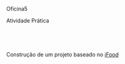 Oficina5</br>

Atividade Prática
## <br />

Construção de um projeto baseado no [iFood](https://www.ifood.com.br)